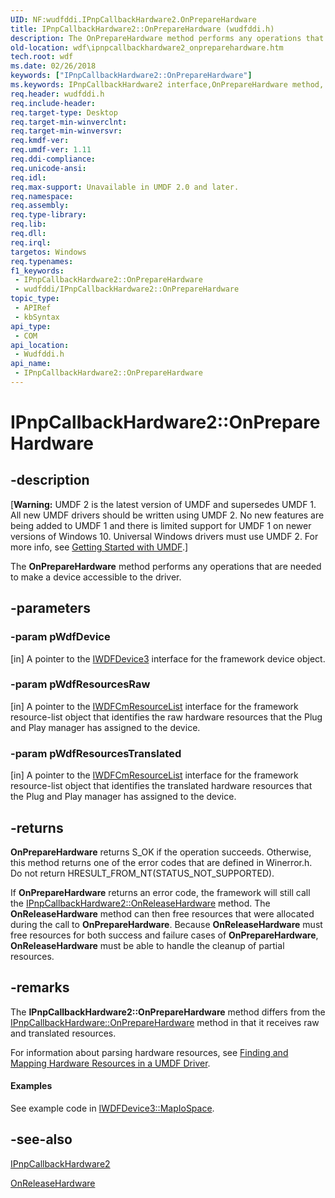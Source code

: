 ```yaml
---
UID: NF:wudfddi.IPnpCallbackHardware2.OnPrepareHardware
title: IPnpCallbackHardware2::OnPrepareHardware (wudfddi.h)
description: The OnPrepareHardware method performs any operations that are needed to make a device accessible to the driver.
old-location: wdf\ipnpcallbackhardware2_onpreparehardware.htm
tech.root: wdf
ms.date: 02/26/2018
keywords: ["IPnpCallbackHardware2::OnPrepareHardware"]
ms.keywords: IPnpCallbackHardware2 interface,OnPrepareHardware method, IPnpCallbackHardware2.OnPrepareHardware, IPnpCallbackHardware2::OnPrepareHardware, OnPrepareHardware, OnPrepareHardware method, OnPrepareHardware method,IPnpCallbackHardware2 interface, umdf.ipnpcallbackhardware2_onpreparehardware, wdf.ipnpcallbackhardware2_onpreparehardware, wudfddi/IPnpCallbackHardware2::OnPrepareHardware
req.header: wudfddi.h
req.include-header: 
req.target-type: Desktop
req.target-min-winverclnt: 
req.target-min-winversvr: 
req.kmdf-ver: 
req.umdf-ver: 1.11
req.ddi-compliance: 
req.unicode-ansi: 
req.idl: 
req.max-support: Unavailable in UMDF 2.0 and later.
req.namespace: 
req.assembly: 
req.type-library: 
req.lib: 
req.dll: 
req.irql: 
targetos: Windows
req.typenames: 
f1_keywords:
 - IPnpCallbackHardware2::OnPrepareHardware
 - wudfddi/IPnpCallbackHardware2::OnPrepareHardware
topic_type:
 - APIRef
 - kbSyntax
api_type:
 - COM
api_location:
 - Wudfddi.h
api_name:
 - IPnpCallbackHardware2::OnPrepareHardware
---
```


# IPnpCallbackHardware2::OnPrepareHardware


## -description

<p class="CCE_Message">[<b>Warning:</b> UMDF 2 is the latest version of UMDF and supersedes UMDF 1.  All new UMDF drivers should be written using UMDF 2.  No new features are being added to UMDF 1 and there is limited support for UMDF 1 on newer versions of Windows 10.  Universal Windows drivers must use UMDF 2.  For more info, see <a href="/windows-hardware/drivers/wdf/getting-started-with-umdf-version-2">Getting Started with UMDF</a>.]


   The <b>OnPrepareHardware</b> method performs any operations that are needed to make a device accessible to the driver.

## -parameters

### -param pWdfDevice 

[in]
A pointer to the <a href="/windows-hardware/drivers/ddi/wudfddi/nn-wudfddi-iwdfdevice3">IWDFDevice3</a> interface for the framework device object.

### -param pWdfResourcesRaw 

[in]
A pointer to the <a href="/windows-hardware/drivers/ddi/wudfddi/nn-wudfddi-iwdfcmresourcelist">IWDFCmResourceList</a> interface for the framework resource-list object that identifies the raw hardware resources that the Plug and Play manager has assigned to the device.

### -param pWdfResourcesTranslated 

[in]
A pointer to the <a href="/windows-hardware/drivers/ddi/wudfddi/nn-wudfddi-iwdfcmresourcelist">IWDFCmResourceList</a> interface for the framework resource-list object that identifies the translated hardware resources that the Plug and Play manager has assigned to the device.

## -returns

<b>OnPrepareHardware</b> returns S_OK if the operation succeeds. Otherwise, this method returns one of the error codes that are defined in Winerror.h. Do not return HRESULT_FROM_NT(STATUS_NOT_SUPPORTED).

If <b>OnPrepareHardware</b> returns an error code, the framework will still call the <a href="/windows-hardware/drivers/ddi/wudfddi/nf-wudfddi-ipnpcallbackhardware2-onreleasehardware">IPnpCallbackHardware2::OnReleaseHardware</a> method. The <b>OnReleaseHardware</b> method can then free resources that were allocated during the call to <b>OnPrepareHardware</b>. Because <b>OnReleaseHardware</b> must free resources for both success and failure cases of <b>OnPrepareHardware</b>, <b>OnReleaseHardware</b> must be able to handle the cleanup of partial resources.

## -remarks

The <b>IPnpCallbackHardware2::OnPrepareHardware</b> method differs from the <a href="/windows-hardware/drivers/ddi/wudfddi/nf-wudfddi-ipnpcallbackhardware-onpreparehardware">IPnpCallbackHardware::OnPrepareHardware</a> method in that it receives raw and translated resources.

For information about parsing hardware resources, see <a href="/windows-hardware/drivers/wdf/finding-and-mapping-hardware-resources-in-umdf-1-x-drivers">Finding and Mapping Hardware Resources in a UMDF Driver</a>.



#### Examples

See example code in <a href="/windows-hardware/drivers/ddi/wudfddi/nf-wudfddi-iwdfdevice3-mapiospace">IWDFDevice3::MapIoSpace</a>.

<div class="code"></div>

## -see-also

<a href="/windows-hardware/drivers/ddi/wudfddi/nn-wudfddi-ipnpcallbackhardware2">IPnpCallbackHardware2</a>



<a href="/windows-hardware/drivers/ddi/wudfddi/nf-wudfddi-ipnpcallbackhardware2-onreleasehardware">OnReleaseHardware</a>

